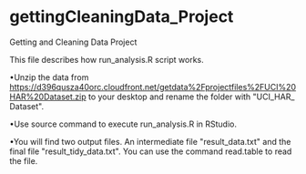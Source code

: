 gettingCleaningData_Project
===========================

Getting and Cleaning Data Project

This file describes how run_analysis.R script works.

•Unzip the data from https://d396qusza40orc.cloudfront.net/getdata%2Fprojectfiles%2FUCI%20HAR%20Dataset.zip to your desktop and rename the folder with "UCI_HAR_ Dataset".

•Use source command to execute run_analysis.R in RStudio. 

•You will find two output files. An intermediate file "result_data.txt" and the final file "result_tidy_data.txt". You can use the command read.table to read the file.
